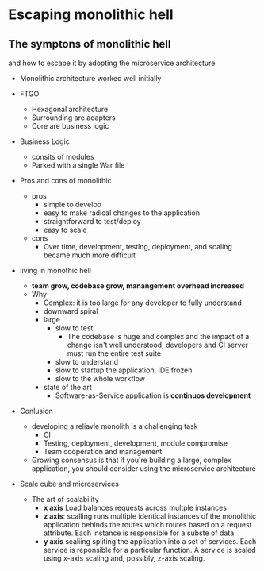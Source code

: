 # Escaping monolithic hell


## The symptons of monolithic hell 

and how to escape it by adopting the microservice architecture


- Monolithic architecture worked well initially
- FTGO
	- Hexagonal architecture
	- Surrounding are adapters
	- Core are business logic
- Business Logic
	- consits of modules
	- Parked with a single War file
- Pros and cons of monolithic
	- pros
		- simple to develop
		- easy to make radical changes to the application
		- straightforward to test/deploy
		- easy to scale
  - cons
	  - Over time, development, testing, deployment, and scaling became much more difficult

- living in monothic hell
	- **team grow, codebase grow, manangement overhead increased**
	- Why
		- Complex: it is too large for any developer to fully understand
		- downward spiral
		- large
			- slow to test
				- The codebase is huge and complex and the impact of a change isn't well understood, developers and CI server must run the entire test suite
			- slow to understand
			- slow to startup the application, IDE frozen
			- slow to the whole workflow
		- state of the art
			- Software-as-Service application is **continuos development**
- Conlusion
	- developing a reliavle monolith is a challenging task
		- CI
		- Testing, deployment, development, module compromise
		- Team cooperation and management
  - Growing consensus is that if you're building a large, complex application, you should consider using the microservice architecture

- Scale cube and microservices
	- The art of scalability
		- **x axis**  Load balances requests across multple instances
		- **z axis**:  scalling runs multiple identical instances of the monolithic application behinds  the routes which routes based on a request attribute. Each  instance is responsible for a subste of data
		- **y axis** scaliing spliting the application into a set of services. Each service is reponsible for a particular function. A service is scaled using x-axis scaling and, possibly, z-axis scaling.
